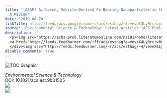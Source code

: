 ```yaml
---
title: '[ASAP] Airborne, Vehicle-Derived Fe-Bearing Nanoparticles in the Urban Environment:
  A Review'
date: '2019-08-20'
linkTitle: http://feedproxy.google.com/~r/acs/esthag/~3/veveX4LyRrc/acs.est.9b01505
source: 'Environmental Science & Technology: Latest Articles (ACS Publications)'
description: |-
  <p><img src="https://achs-prod.literatumonline.com/na101/home/literatum/publisher/achs/journals/content/esthag/0/esthag.ahead-of-print/acs.est.9b01505/20190819/images/medium/es9b01505_0013.gif" alt="TOC Graphic"/></p><div><cite>Environmental Science & Technology</cite></div><div>DOI: 10.1021/acs.est.9b01505</div><div class="feedflare">
  <a href="http://feeds.feedburner.com/~ff/acs/esthag?a=veveX4LyRrc:v8c2oOETzzM:yIl2AUoC8zA"><img src="http://feeds.feedburner.com/~ff/acs/esthag?d=yIl2AUoC8zA" border="0"></img></a>
  </div><img src="http://feeds.feedburner.com/~r/acs/esthag/~4/veveX4LyRrc" ...
disable_comments: true
---
```

<p><img src="https://achs-prod.literatumonline.com/na101/home/literatum/publisher/achs/journals/content/esthag/0/esthag.ahead-of-print/acs.est.9b01505/20190819/images/medium/es9b01505_0013.gif" alt="TOC Graphic"/></p><div><cite>Environmental Science & Technology</cite></div><div>DOI: 10.1021/acs.est.9b01505</div><div class="feedflare">
<a href="http://feeds.feedburner.com/~ff/acs/esthag?a=veveX4LyRrc:v8c2oOETzzM:yIl2AUoC8zA"><img src="http://feeds.feedburner.com/~ff/acs/esthag?d=yIl2AUoC8zA" border="0"></img></a>
</div><img src="http://feeds.feedburner.com/~r/acs/esthag/~4/veveX4LyRrc" ...
